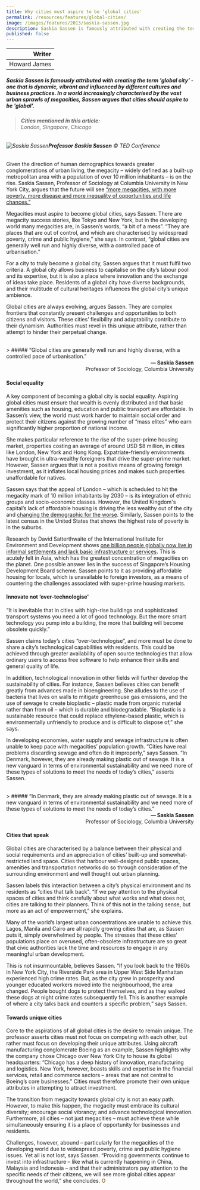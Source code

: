 ```yaml
---
title: Why cities must aspire to be 'global cities'
permalink: /resources/features/global-cities/
image: /images/features/2013/saskia-sassen.jpg
description: Saskia Sassen is famously attributed with creating the term 'global city' - one that is dynamic, vibrant and influenced by different cultures and business practices. In a world increasingly characterised by the vast urban sprawls of megacities, Sassen argues that cities should aspire to be 'global'.
published: false
---
```


| Writer |
|---:|
| Howard James |

##### Saskia Sassen is famously attributed with creating the term 'global city' - one that is dynamic, vibrant and influenced by different cultures and business practices. In a world increasingly characterised by the vast urban sprawls of megacities, Sassen argues that cities should aspire to be 'global'.

> ###### **Cities mentioned in this article:** <br> London, Singapore, Chicago

###### ![Saskia Sassen](/images/features/2013/saskia-sassen.jpg/)**Professor Saskia Sassen** © TED Conference

Given the direction of human demographics towards greater conglomerations of urban living, the megacity – widely defined as a built-up metropolitan area with a population of over 10 million inhabitants – is on the rise. Saskia Sassen, Professor of Sociology at Columbia University in New York City, argues that the future will see [“more megacities, with more poverty, more disease and more inequality of opportunities and life chances.”](http://www.saskiasassen.com/PDFs/publications/Looming-Disaster-and-Endless-Opportunity.pdf)

Megacities must aspire to become global cities, says Sassen. There are megacity success stories, like Tokyo and New York, but in the developing world many megacities are, in Sassen’s words, “a bit of a mess”. “They are places that are out of control, and which are characterised by widespread poverty, crime and public hygiene,” she says. In contrast, “global cities are generally well run and highly diverse, with a controlled pace of urbanisation.”

For a city to truly become a global city, Sassen argues that it must fulfil two criteria. A global city allows business to capitalise on the city’s labour pool and its expertise, but it is also a place where innovation and the exchange of ideas take place. Residents of a global city have diverse backgrounds, and their multitude of cultural heritages influences the global city’s unique ambience.

Global cities are always evolving, argues Sassen. They are complex frontiers that constantly present challenges and opportunities to both citizens and visitors. These cities’ flexibility and adaptability contribute to their dynamism. Authorities must revel in this unique attribute, rather than attempt to hinder their perpetual change.

<br>
> ##### “Global cities are generally well run and highly diverse, with a controlled pace of urbanisation.”

<div align="right"><b>— Saskia Sassen</b><br> Professor of Sociology, Columbia University</div>

#### **Social equality**

A key component of becoming a global city is social equality. Aspiring global cities must ensure that wealth is evenly distributed and that basic amenities such as housing, education and public transport are affordable. In Sassen’s view, the world must work harder to maintain social order and protect their citizens against the growing number of “mass elites” who earn significantly higher proportion of national income.

She makes particular reference to the rise of the super-prime housing market, properties costing an average of around USD $8 million, in cities like London, New York and Hong Kong. Expatriate-friendly environments have brought in ultra-wealthy foreigners that drive the super-prime market. However, Sassen argues that is not a positive means of growing foreign investment, as it inflates local housing prices and makes such properties unaffordable for natives.

Sassen says that the appeal of London – which is scheduled to hit the megacity mark of 10 million inhabitants by 2030 – is its integration of ethnic groups and socio-economic classes. However, the United Kingdom's capital’s lack of affordable housing is driving the less wealthy out of the city and [changing the demographic for the worse](http://world.time.com/2013/10/09/londons-tale-of-two-cities-inequality-worsens-in-europes-booming-metropolis/). Similarly, Sassen points to the latest census in the United States that shows the highest rate of poverty is in the suburbs.

Research by David Satterthwaite of the International Institute for Environment and Development shows [one billion people globally now live in informal settlements and lack basic infrastructure or services](http://www.iied.org/beyond-millennium-development-goals). This is acutely felt in Asia, which has the greatest concentration of megacities on the planet. One possible answer lies in the success of Singapore’s Housing Development Board scheme. Sassen points to it as providing affordable housing for locals, which is unavailable to foreign investors, as a means of countering the challenges associated with super-prime housing markets.

#### **Innovate not ‘over-technologise'**

“It is inevitable that in cities with high-rise buildings and sophisticated transport systems you need a lot of good technology. But the more smart technology you pump into a building, the more that building will become obsolete quickly.”

Sassen claims today’s cities “over-technologise”, and more must be done to share a city’s technological capabilities with residents. This could be achieved through greater availability of open source technologies that allow ordinary users to access free software to help enhance their skills and general quality of life.

In addition, technological innovation in other fields will further develop the sustainability of cities. For instance, Sassen believes cities can benefit greatly from advances made in bioengineering. She alludes to the use of bacteria that lives on walls to mitigate greenhouse gas emissions, and the use of sewage to create bioplastic – plastic made from organic material rather than from oil – which is durable and biodegradable. “Bioplastic is a sustainable resource that could replace ethylene-based plastic, which is environmentally unfriendly to produce and is difficult to dispose of,” she says.

In developing economies, water supply and sewage infrastructure is often unable to keep pace with megacities’ population growth. “Cities have real problems discarding sewage and often do it improperly,” says Sassen. “In Denmark, however, they are already making plastic out of sewage. It is a new vanguard in terms of environmental sustainability and we need more of these types of solutions to meet the needs of today’s cities,” asserts Sassen.

<br> 
> ##### “In Denmark, they are already making plastic out of sewage. It is a new vanguard in terms of environmental sustainability and we need more of these types of solutions to meet the needs of today’s cities.”

<div align="right"><b>— Saskia Sassen</b><br> Professor of Sociology, Columbia University</div>

#### **Cities that speak**

Global cities are characterised by a balance between their physical and social requirements and an appreciation of cities’ built-up and somewhat-restricted land space. Cities that harbour well-designed public spaces, amenities and transportation networks do so through consideration of the surrounding environment and well thought out urban planning.

Sassen labels this interaction between a city’s physical environment and its residents as “cities that talk back". “If we pay attention to the physical spaces of cities and think carefully about what works and what does not, cities are talking to their planners. Think of this not in the talking sense, but more as an act of empowerment,” she explains.

Many of the world’s largest urban concentrations are unable to achieve this. Lagos, Manila and Cairo are all rapidly growing cities that are, as Sassen puts it, simply overwhelmed by people. The stresses that these cities’ populations place on overused, often-obsolete infrastructure are so great that civic authorities lack the time and resources to engage in any meaningful urban development.

This is not insurmountable, believes Sassen. “If you look back to the 1980s in New York City, the Riverside Park area in Upper West Side Manhattan experienced high crime rates. But, as the city grew in prosperity and younger educated workers moved into the neighbourhood, the area changed. People bought dogs to protect themselves, and as they walked these dogs at night crime rates subsequently fell. This is another example of where a city talks back and counters a specific problem,” says Sassen.

#### **Towards unique cities**

Core to the aspirations of all global cities is the desire to remain unique. The professor asserts cities must not focus on competing with each other, but rather must focus on developing their unique attributes. Using aircraft manufacturing conglomerate Boeing as an example, Sassen highlights why the company chose Chicago over New York City to house its global headquarters: “Chicago has a deep history of innovation, manufacturing and logistics. New York, however, boasts skills and expertise in the financial services, retail and commerce sectors – areas that are not central to Boeing’s core businesses.” Cities must therefore promote their own unique attributes in attempting to attract investment.

The transition from megacity towards global city is not an easy path. However, to make this happen, the megacity must embrace its cultural diversity; encourage social vibrancy; and advance technological innovation. Furthermore, all cities – not just megacities – must achieve these while simultaneously ensuring it is a place of opportunity for businesses and residents.

Challenges, however, abound – particularly for the megacities of the developing world due to widespread poverty, crime and public hygiene issues. Yet all is not lost, says Sassen. “Providing governments continue to invest into infrastructure – like what is currently happening in China, Malaysia and Indonesia – and that their administrators pay attention to the specific needs of their citizens, we will see more global cities appear throughout the world,” she concludes. **<font color="#967942">O</font>**
